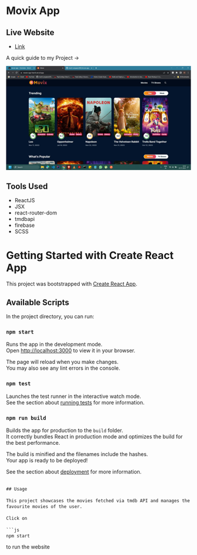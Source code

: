 # Movix App

## Live Website

- [Link](https://movix-app-harsh.vercel.app/)

A quick guide to my Project ->

<img src = "./public/image.webp">

## Tools Used

- ReactJS
- JSX
- react-router-dom
- tmdbapi
- firebase
- SCSS

# Getting Started with Create React App

This project was bootstrapped with [Create React App](https://github.com/facebook/create-react-app).

## Available Scripts

In the project directory, you can run:

### `npm start`

Runs the app in the development mode.\
Open [http://localhost:3000](http://localhost:3000) to view it in your browser.

The page will reload when you make changes.\
You may also see any lint errors in the console.

### `npm test`

Launches the test runner in the interactive watch mode.\
See the section about [running tests](https://facebook.github.io/create-react-app/docs/running-tests) for more information.

### `npm run build`

Builds the app for production to the `build` folder.\
It correctly bundles React in production mode and optimizes the build for the best performance.

The build is minified and the filenames include the hashes.\
Your app is ready to be deployed!

See the section about [deployment](https://facebook.github.io/create-react-app/docs/deployment) for more information.

``` 

## Usage

This project showcases the movies fetched via tmdb API and manages the favourite movies of the user.

Click on

```js
npm start
``` 
to run the website
